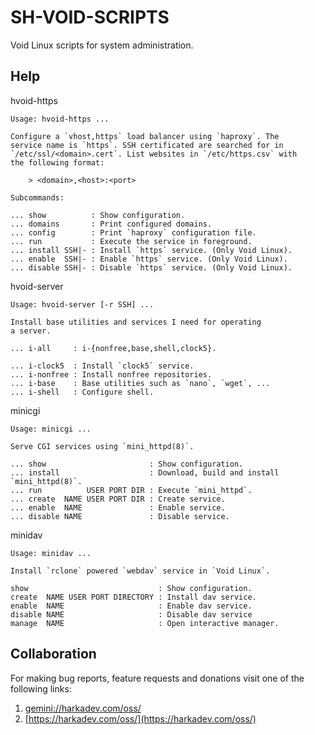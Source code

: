 # SH-VOID-SCRIPTS

Void Linux scripts for system administration.

## Help

hvoid-https

    Usage: hvoid-https ...
    
    Configure a `vhost,https` load balancer using `haproxy`. The
    service name is `https`. SSH certificated are searched for in
    `/etc/ssl/<domain>.cert`. List websites in `/etc/https.csv` with
    the following format:
    
        > <domain>,<host>:<port>
    
    Subcommands:
    
    ... show          : Show configuration.
    ... domains       : Print configured domains.
    ... config        : Print `haproxy` configuration file.
    ... run           : Execute the service in foreground.
    ... install SSH|- : Install `https` service. (Only Void Linux).
    ... enable  SSH|- : Enable `https` service. (Only Void Linux).
    ... disable SSH|- : Disable `https` service. (Only Void Linux).

hvoid-server

    Usage: hvoid-server [-r SSH] ...
    
    Install base utilities and services I need for operating
    a server.
    
    ... i-all     : i-{nonfree,base,shell,clock5}.
    
    ... i-clock5  : Install `clock5` service.
    ... i-nonfree : Install nonfree repositories.
    ... i-base    : Base utilities such as `nano`, `wget`, ...
    ... i-shell   : Configure shell.

minicgi

    Usage: minicgi ...
    
    Serve CGI services using `mini_httpd(8)`.
    
    ... show                       : Show configuration.
    ... install                    : Download, build and install `mini_httpd(8)`.
    ... run          USER PORT DIR : Execute `mini_httpd`.
    ... create  NAME USER PORT DIR : Create service.
    ... enable  NAME               : Enable service.
    ... disable NAME               : Disable service.

minidav

    Usage: minidav ...
    
    Install `rclone` powered `webdav` service in `Void Linux`.
    
    show                             : Show configuration.
    create  NAME USER PORT DIRECTORY : Install dav service.
    enable  NAME                     : Enable dav service.
    disable NAME                     : Disable dav service
    manage  NAME                     : Open interactive manager.

## Collaboration

For making bug reports, feature requests and donations visit one of the
following links:

1. [gemini://harkadev.com/oss/](gemini://harkadev.com/oss/)
2. [https://harkadev.com/oss/](https://harkadev.com/oss/)

